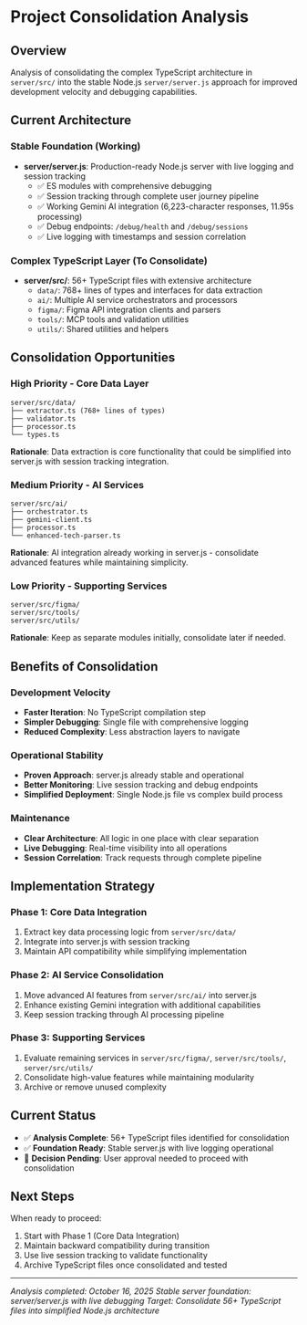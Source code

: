 # Project Consolidation Analysis

## Overview
Analysis of consolidating the complex TypeScript architecture in `server/src/` into the stable Node.js `server/server.js` approach for improved development velocity and debugging capabilities.

## Current Architecture

### Stable Foundation (Working)
- **server/server.js**: Production-ready Node.js server with live logging and session tracking
  - ✅ ES modules with comprehensive debugging
  - ✅ Session tracking through complete user journey pipeline
  - ✅ Working Gemini AI integration (6,223-character responses, 11.95s processing)
  - ✅ Debug endpoints: `/debug/health` and `/debug/sessions`
  - ✅ Live logging with timestamps and session correlation

### Complex TypeScript Layer (To Consolidate)
- **server/src/**: 56+ TypeScript files with extensive architecture
  - `data/`: 768+ lines of types and interfaces for data extraction
  - `ai/`: Multiple AI service orchestrators and processors  
  - `figma/`: Figma API integration clients and parsers
  - `tools/`: MCP tools and validation utilities
  - `utils/`: Shared utilities and helpers

## Consolidation Opportunities

### High Priority - Core Data Layer
```
server/src/data/
├── extractor.ts (768+ lines of types)
├── validator.ts
├── processor.ts
└── types.ts
```
**Rationale**: Data extraction is core functionality that could be simplified into server.js with session tracking integration.

### Medium Priority - AI Services
```
server/src/ai/
├── orchestrator.ts
├── gemini-client.ts
├── processor.ts
└── enhanced-tech-parser.ts
```
**Rationale**: AI integration already working in server.js - consolidate advanced features while maintaining simplicity.

### Low Priority - Supporting Services
```
server/src/figma/
server/src/tools/
server/src/utils/
```
**Rationale**: Keep as separate modules initially, consolidate later if needed.

## Benefits of Consolidation

### Development Velocity
- **Faster Iteration**: No TypeScript compilation step
- **Simpler Debugging**: Single file with comprehensive logging
- **Reduced Complexity**: Less abstraction layers to navigate

### Operational Stability
- **Proven Approach**: server.js already stable and operational
- **Better Monitoring**: Live session tracking and debug endpoints
- **Simplified Deployment**: Single Node.js file vs complex build process

### Maintenance
- **Clear Architecture**: All logic in one place with clear separation
- **Live Debugging**: Real-time visibility into all operations
- **Session Correlation**: Track requests through complete pipeline

## Implementation Strategy

### Phase 1: Core Data Integration
1. Extract key data processing logic from `server/src/data/`
2. Integrate into server.js with session tracking
3. Maintain API compatibility while simplifying implementation

### Phase 2: AI Service Consolidation  
1. Move advanced AI features from `server/src/ai/` into server.js
2. Enhance existing Gemini integration with additional capabilities
3. Keep session tracking through AI processing pipeline

### Phase 3: Supporting Services
1. Evaluate remaining services in `server/src/figma/`, `server/src/tools/`, `server/src/utils/`
2. Consolidate high-value features while maintaining modularity
3. Archive or remove unused complexity

## Current Status
- ✅ **Analysis Complete**: 56+ TypeScript files identified for consolidation
- ✅ **Foundation Ready**: Stable server.js with live logging operational
- 🔄 **Decision Pending**: User approval needed to proceed with consolidation

## Next Steps
When ready to proceed:
1. Start with Phase 1 (Core Data Integration)
2. Maintain backward compatibility during transition
3. Use live session tracking to validate functionality
4. Archive TypeScript files once consolidated and tested

---
*Analysis completed: October 16, 2025*
*Stable server foundation: server/server.js with live debugging*
*Target: Consolidate 56+ TypeScript files into simplified Node.js architecture*